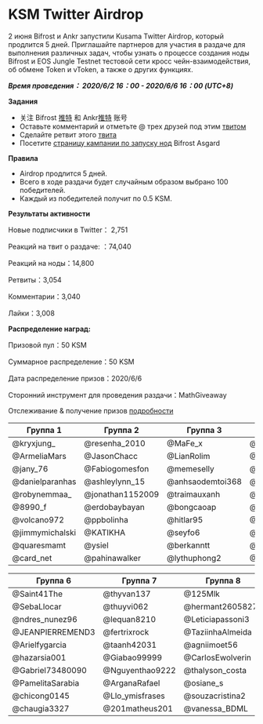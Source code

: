 # KSM Twitter Airdrop
2 июня Bifrost и Ankr запустили Kusama Twitter Airdrop, который продлится 5 дней. Приглашайте партнеров для участия в раздаче для выполнения различных задач, чтобы узнать о процессе создания ноды Bifrost и EOS Jungle Testnet тестовой сети кросс чейн-взаимодействия, об обмене Token и vToken, а также о других функциях.

***Время проведения： 2020/6/2 16：00 - 2020/6/6 16：00 (UTC+8)***

**Задания**
- 关注 Bifrost [推特](https://twitter.com/bifrost_finance) 和 Ankr[推特](https://twitter.com/ankr) 账号
- Оставьте комментарий и отметьте @ трех друзей под этим [твитом](https://twitter.com/bifrost_network/status/1267727916982390784)
- Сделайте ретвит этого [твита](https://twitter.com/bifrost_network/status/1267727916982390784)
- Посетите [страницу кампании по запуску нод](https://reward.bifrost.finance/) Bifrost Asgard

**Правила**
- Airdrop продлится 5 дней.
- Всего в ходе раздачи будет случайным образом выбрано 100 победителей.
- Каждый из победителей получит по 0.5 KSM.

**Результаты активности**

Новые подписчики в Twitter： 2,751

Реакций на твит о раздаче: ：74,040

Реакций на ноды：14,800

Ретвиты：3,054

Комментарии：3,040

Лайки：3,008


**Распределение наград:**

Призовой пул：50 KSM

Суммарное распределение：50 KSM

Дата распределение призов：2020/6/6

Сторонний инструмент для проведения раздачи：MathGiveaway

Отслеживание & получение призов [подробности](https://giveaway.mathwallet.org/#/H334ZFZF2YMR9NKT)

| Группа 1        | Группа 2         | Группа 3         | Группа 4        | Группа 5         |
| --------------- | ---------------- | ---------------- | --------------- | ---------------- |
| @kryxjung_      | @resenha_2010    | @MaFe_x          | @vuongbienthai1 | @Gabrieilincolnm |
| @ArmeliaMars    | @JasonChacc      | @LianRolim       | @G93Lopez       | @CamilaDrun      |
| @jany_76        | @Fabiogomesfon   | @memeselly       | @nakarlinana    | @BILIEBER17      |
| @danielparanhas | @ashleylynn_15   | @anhsaodemtoi368 | @duongtentung   | @SeluLuqu        |
| @robynemmaa_    | @jonathan1152009 | @traimauxanh     | @dieuanhquantam | @guevara_ruso    |
| @8990_f         | @erdobaybayan    | @bongcaoap       | @huguin84       | @LucreciaPombo   |
| @volcano972     | @ppbolinha       | @hitlar95        | @AmandaLininhd  | @Edivan144       |
| @jimmymichalski | @KATIKHA         | @seyfo6          | @juninboti      | @AnabelJay       |
| @quaresmamt     | @ysiel           | @berkanntt       | @julieht30      | @anita11933      |
| @card_net       | @pahinawalker    | @lythuphong2     | @HenriqueJefin  | @barbaraleal1987 |


| Группа 6         | Группа 7        | Группа 8         | Группа 9        | Группа 10      |
| ---------------- | --------------- | ---------------- | --------------- | -------------- |
| @Saint41The      | @thyvan137      | @125Mlk          | @kevinvillacisa | @SalvaBeate    |
| @SebaLlocar      | @thuyvi062      | @hermant26058277 | @HendrikLumen   | @AyuSantanu    |
| @ndres_nunez96   | @lequan8210     | @Leticiapassoni3 | @SurferLone     | @Nguyenvan49   |
| @JEANPIERREMEND3 | @fertrixrock    | @TaziinhaAlmeida | @makaa_rios     | @huythanh589   |
| @Arielfygarcia   | @taanh42031     | @agniimoet56     | @SKalomder      | @FreyaOraiz__  |
| @hazarsia001     | @Giabao99999    | @CarlosEwolverin | @lukAlvez       | @DBhorja       |
| @Gabriel73480090 | @Nguyenthao9222 | @thalyson_costa  | @mey_nami       | @holy_name1320 |
| @PamelitaSarabia | @ArganaRafael   | @osiane_s        | @ElGarisiitho   | @Gittaprl      |
| @chicong0145     | @Llo_ymisfrases | @souzacristina2  | @Bitcoin_Labs   | @pruzmani      |
| @chaugia3327     | @201matheus201  | @vanessa_BDML    | @hongphat80     | @Niniq18       |